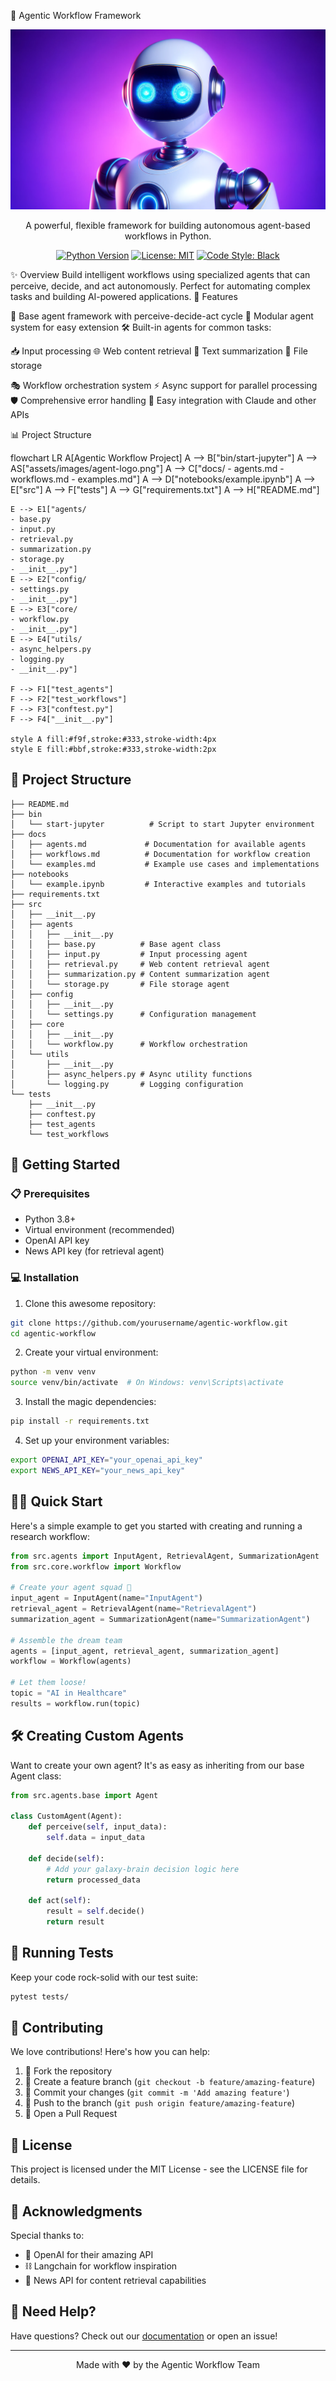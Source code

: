 🤖 Agentic Workflow Framework
<p align="center">
  <img src="assets/images/Agent_image.png" alt="Agent Logo">
</p>
<p align="center">
  A powerful, flexible framework for building autonomous agent-based workflows in Python.
</p>
<p align="center">
  <a href="https://www.python.org/downloads/"><img src="https://img.shields.io/badge/python-3.8%2B-blue.svg" alt="Python Version"></a>
  <a href="https://opensource.org/licenses/MIT"><img src="https://img.shields.io/badge/License-MIT-yellow.svg" alt="License: MIT"></a>
  <a href="https://github.com/psf/black"><img src="https://img.shields.io/badge/code%20style-black-000000.svg" alt="Code Style: Black"></a>
</p>
✨ Overview
Build intelligent workflows using specialized agents that can perceive, decide, and act autonomously. Perfect for automating complex tasks and building AI-powered applications.
🚀 Features

🧠 Base agent framework with perceive-decide-act cycle
🔌 Modular agent system for easy extension
🛠️ Built-in agents for common tasks:

📥 Input processing
🌐 Web content retrieval
📝 Text summarization
💾 File storage


🎭 Workflow orchestration system
⚡ Async support for parallel processing
🛡️ Comprehensive error handling
🤝 Easy integration with Claude and other APIs

📊 Project Structure

flowchart LR
    A[Agentic Workflow Project]
    A --> B["bin/start-jupyter"]
    A --> AS["assets/images/agent-logo.png"]
    A --> C["docs/
    - agents.md
    - workflows.md
    - examples.md"]
    A --> D["notebooks/example.ipynb"]
    A --> E["src"]
    A --> F["tests"]
    A --> G["requirements.txt"]
    A --> H["README.md"]
    
    E --> E1["agents/
    - base.py
    - input.py
    - retrieval.py
    - summarization.py
    - storage.py
    - __init__.py"]
    E --> E2["config/
    - settings.py
    - __init__.py"]
    E --> E3["core/
    - workflow.py
    - __init__.py"]
    E --> E4["utils/
    - async_helpers.py
    - logging.py
    - __init__.py"]
    
    F --> F1["test_agents"]
    F --> F2["test_workflows"]
    F --> F3["conftest.py"]
    F --> F4["__init__.py"]
    
    style A fill:#f9f,stroke:#333,stroke-width:4px
    style E fill:#bbf,stroke:#333,stroke-width:2px
    
## 📁 Project Structure

```
├── README.md
├── bin
│   └── start-jupyter          # Script to start Jupyter environment
├── docs
│   ├── agents.md             # Documentation for available agents
│   ├── workflows.md          # Documentation for workflow creation
│   └── examples.md           # Example use cases and implementations
├── notebooks
│   └── example.ipynb         # Interactive examples and tutorials
├── requirements.txt
├── src
│   ├── __init__.py
│   ├── agents
│   │   ├── __init__.py
│   │   ├── base.py          # Base agent class
│   │   ├── input.py         # Input processing agent
│   │   ├── retrieval.py     # Web content retrieval agent
│   │   ├── summarization.py # Content summarization agent
│   │   └── storage.py       # File storage agent
│   ├── config
│   │   ├── __init__.py
│   │   └── settings.py      # Configuration management
│   ├── core
│   │   ├── __init__.py
│   │   └── workflow.py      # Workflow orchestration
│   └── utils
│       ├── __init__.py
│       ├── async_helpers.py # Async utility functions
│       └── logging.py       # Logging configuration
└── tests
    ├── __init__.py
    ├── conftest.py
    ├── test_agents
    └── test_workflows
```

## 🚀 Getting Started

### 📋 Prerequisites

- Python 3.8+
- Virtual environment (recommended)
- OpenAI API key
- News API key (for retrieval agent)

### 💻 Installation

1. Clone this awesome repository:
```bash
git clone https://github.com/yourusername/agentic-workflow.git
cd agentic-workflow
```

2. Create your virtual environment:
```bash
python -m venv venv
source venv/bin/activate  # On Windows: venv\Scripts\activate
```

3. Install the magic dependencies:
```bash
pip install -r requirements.txt
```

4. Set up your environment variables:
```bash
export OPENAI_API_KEY="your_openai_api_key"
export NEWS_API_KEY="your_news_api_key"
```

## 🏃‍♂️ Quick Start

Here's a simple example to get you started with creating and running a research workflow:

```python
from src.agents import InputAgent, RetrievalAgent, SummarizationAgent
from src.core.workflow import Workflow

# Create your agent squad 🤖
input_agent = InputAgent(name="InputAgent")
retrieval_agent = RetrievalAgent(name="RetrievalAgent")
summarization_agent = SummarizationAgent(name="SummarizationAgent")

# Assemble the dream team
agents = [input_agent, retrieval_agent, summarization_agent]
workflow = Workflow(agents)

# Let them loose!
topic = "AI in Healthcare"
results = workflow.run(topic)
```

## 🛠️ Creating Custom Agents

Want to create your own agent? It's as easy as inheriting from our base Agent class:

```python
from src.agents.base import Agent

class CustomAgent(Agent):
    def perceive(self, input_data):
        self.data = input_data

    def decide(self):
        # Add your galaxy-brain decision logic here
        return processed_data

    def act(self):
        result = self.decide()
        return result
```

## 🧪 Running Tests

Keep your code rock-solid with our test suite:

```bash
pytest tests/
```

## 🤝 Contributing

We love contributions! Here's how you can help:

1. 🍴 Fork the repository
2. 🌱 Create a feature branch (`git checkout -b feature/amazing-feature`)
3. 💫 Commit your changes (`git commit -m 'Add amazing feature'`)
4. 🚀 Push to the branch (`git push origin feature/amazing-feature`)
5. 🎉 Open a Pull Request

## 📜 License

This project is licensed under the MIT License - see the LICENSE file for details.

## 🙏 Acknowledgments

Special thanks to:
- 🤖 OpenAI for their amazing API
- ⛓️ Langchain for workflow inspiration
- 📰 News API for content retrieval capabilities

## 🤔 Need Help?

Have questions? Check out our [documentation](docs/) or open an issue!

---

<div align="center">
Made with ❤️ by the Agentic Workflow Team
</div>